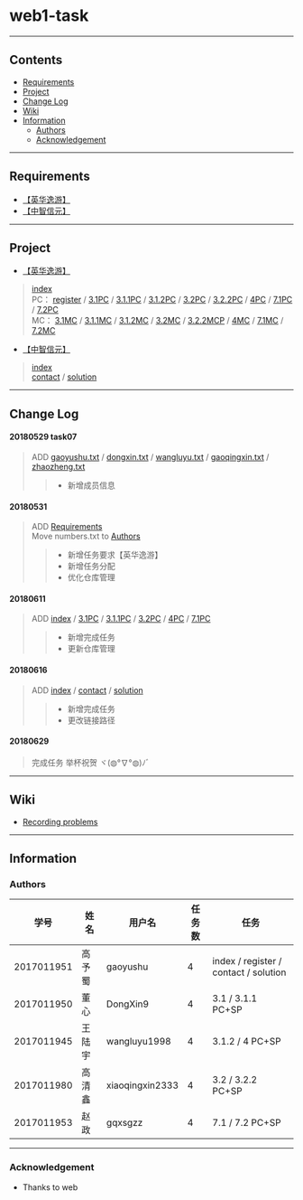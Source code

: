 ﻿# web1-task
----
## Contents
* [Requirements](#requirements)
* [Project](#project)
* [Change Log](#change-Log)
* [Wiki](#wiki)
* [Information](#information)
  * [Authors](#authors)
  * [Acknowledgement](#acknowledgement)  
----
## Requirements
* [【英华逸游】](/Requirements/英华逸游)
* [【中智信元】](/Requirements/中智信元)  
----
## Project
* [【英华逸游】](/Project)
> [index](https://gaoyushu.github.io/web1-task/Project/index.html)   
> PC：
> [register](https://gaoyushu.github.io/web1-task/Project/html/register.html) / 
> [3.1PC](https://gaoyushu.github.io/web1-task/Project/html/3.1PC.html) / 
> [3.1.1PC](https://gaoyushu.github.io/web1-task/Project/html/3.1.1PC.html) / 
> [3.1.2PC](https://gaoyushu.github.io/web1-task/Project/html/3.1.2PC.html) / 
> [3.2PC](https://gaoyushu.github.io/web1-task/Project/html/3.2PC.html) / 
> [3.2.2PC](https://gaoyushu.github.io/web1-task/Project/html/3.2.2PC.html) / 
> [4PC](https://gaoyushu.github.io/web1-task/Project/html/4PC.html) / 
> [7.1PC](https://gaoyushu.github.io/web1-task/Project/html/7.1PC.html) / 
> [7.2PC](https://gaoyushu.github.io/web1-task/Project/html/7.2PC.html)  
> MC：
> [3.1MC](https://gaoyushu.github.io/web1-task/Project/html/3.1MC.html) / 
> [3.1.1MC](https://gaoyushu.github.io/web1-task/Project/html/3.1.1MC.html) / 
> [3.1.2MC](https://gaoyushu.github.io/web1-task/Project/html/3.1.2MC.html) / 
> [3.2MC](https://gaoyushu.github.io/web1-task/Project/html/3.2MC.html) / 
> [3.2.2MCP](https://gaoyushu.github.io/web1-task/Project/html/3.2.2MC.html) / 
> [4MC](https://gaoyushu.github.io/web1-task/Project/html/4MC.html) / 
> [7.1MC](https://gaoyushu.github.io/web1-task/Project/html/7.1MC.html) / 
> [7.2MC](https://gaoyushu.github.io/web1-task/Project/html/7.2MC.html)  
* [【中智信元】](/Project/zhognzhixinyuan)
> [index](https://gaoyushu.github.io/web1-task/Project/zhongzhixinyuan/index.html)  
> [contact](https://gaoyushu.github.io/web1-task/Project/zhongzhixinyuan/html/contact.html) / 
> [solution](https://gaoyushu.github.io/web1-task/Project/zhongzhixinyuan/html/solution.html)  
----
## Change Log
#### 20180529 task07
> ADD [gaoyushu.txt](/Authors/gaoyushu.txt) / [dongxin.txt](/Authors/dongxin.txt) / [wangluyu.txt](/Authors/wangluyu.txt) / [gaoqingxin.txt](/Authors/gaoqingxin.txt) / [zhaozheng.txt](/Authors/zhaozheng.txt)  
>> * 新增成员信息  
#### 20180531  
> ADD [Requirements](Requirements)  
> Move numbers.txt to [Authors](Authors)
>> * 新增任务要求【英华逸游】
>> * 新增任务分配
>> * 优化仓库管理  
#### 20180611  
>ADD [index](https://gaoyushu.github.io/web1-task/Project/index.html) / [3.1PC](https://gaoyushu.github.io/web1-task/Project/html/3.1PC.html) / [3.1.1PC](https://gaoyushu.github.io/web1-task/Project/html/3.1.1PC.html) / [3.2PC](https://gaoyushu.github.io/web1-task/Project/html/3.2PC.html) / [4PC](https://gaoyushu.github.io/web1-task/Project/html/4PC.html) / [7.1PC](https://gaoyushu.github.io/web1-task/Project/html/7.1PC.html)  
>> * 新增完成任务  
>> * 更新仓库管理  
#### 20180616  
>ADD [index](https://gaoyushu.github.io/web1-task/Project/zhongzhixinyuan/index.html) / [contact](https://gaoyushu.github.io/web1-task/Project/zhongzhixinyuan/html/contact.html) / [solution](https://gaoyushu.github.io/web1-task/Project/zhongzhixinyuan/html/solution.html)  
>> * 新增完成任务  
>> * 更改链接路径   
#### 20180629
> 完成任务 举杯祝贺 ヾ(◍°∇°◍)ﾉﾞ  
----
## Wiki
* [Recording problems](https://github.com/gaoyushu/web1-task/wiki/Recording-problems)   
----
## Information
### Authors
学号|姓名|用户名|任务数|任务
----|----|----|----|----
2017011951|高予蜀|gaoyushu|4|index / register / contact / solution 
2017011950|董心|DongXin9|4|3.1 / 3.1.1 PC+SP
2017011945|王陆宇|wangluyu1998|4|3.1.2 / 4 PC+SP
2017011980|高清鑫|xiaoqingxin2333|4|3.2 / 3.2.2 PC+SP
2017011953|赵政|gqxsgzz|4|7.1 / 7.2  PC+SP    
----
### Acknowledgement
* Thanks to web
